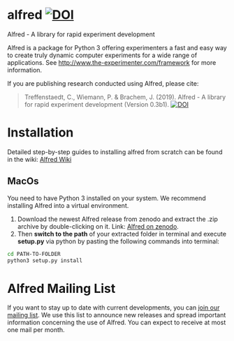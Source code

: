 alfred [![DOI](https://zenodo.org/badge/150700371.svg)](https://zenodo.org/badge/latestdoi/150700371)
======

Alfred - A library for rapid experiment development

Alfred is a package for Python 3 offering experimenters a fast and easy way to create truly dynamic computer experiments for a wide range of applications. See http://www.the-experimenter.com/framework for more information.

If you are publishing research conducted using Alfred, please cite:

> Treffenstaedt, C., Wiemann, P. & Brachem, J. (2019). Alfred - A library for rapid experiment development (Version 0.3b1). [![DOI](https://zenodo.org/badge/150700371.svg)](https://zenodo.org/badge/latestdoi/150700371)


# Installation

Detailed step-by-step guides to installing alfred from scratch can be found in the wiki: [Alfred Wiki](https://github.com/ctreffe/alfred/wiki)

## MacOs

You need to have Python 3 installed on your system. We recommend installing Alfred into a virtual environment.

1. Download the newest Alfred release from zenodo and extract the .zip archive by double-clicking on it. Link: [Alfred on zenodo](https://zenodo.org/record/2677731#.XNlzxtNLjBI).
1. Then **switch to the path** of your extracted folder in terminal and execute **setup.py** via python by pasting the following commands into terminal:

```bash
cd PATH-TO-FOLDER
python3 setup.py install
```

# Alfred Mailing List

If you want to stay up to date with current developments, you can [join our mailing list](https://listserv.gwdg.de/mailman/listinfo/alfred).
We use this list to announce new releases and spread important information concerning the use of Alfred. You can expect to receive at most one mail per month.

